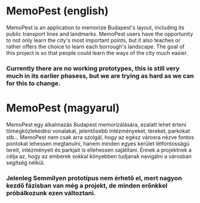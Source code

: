 # **MemoPest (english)**

MemoPest is an application to memorize Budapest's layout, including its public transport lines and landmarks. MemoPest users have the opportunity to not only learn the city's most important points, but it also teaches or rather offers the choice to learn each borrough's landscape. The goal of this project is so that people could learn the ways of the city much easier.
### Currently there are no working prototypes, this is still very much in its earlier phasess, but we are trying as hard as we can for this to change.


# **MemoPest (magyarul)**

MemoPest egy alkalmazás Budapest memorizálására, ezalatt lehet érteni tömegközlekedési vonalakat, jelentősebb intézményeket, tereket, parkokat stb... MemoPest nem csak arra szolgál, hogy az egész városra nézve fontos pontokat lehessen megtanulni, hanem minden egyes kerület létfontosságú tereit, intézményeit és parkjait is ellehessen sajátítani. Ennek a projektnek a célja az, hogy az emberek sokkal könyebben tudjanak navigálni a városban segítség nélkül.
### Jelenleg Semmilyen prototípus nem érhető el, mert nagyon kezdő fázisban van még a projekt, de minden erőnkkel próbálkozunk ezen változtani.

